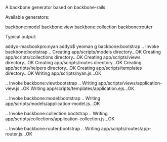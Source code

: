 A backbone generator based on backbone-rails.

Available generators:

backbone:model
backbone:view
backbone:collection
backbone:router

Typical output:

addyo-macbookpro:nyan addyo$ yeoman g backbone:bootstrap
.. Invoke backbone:bootstrap ..
Creating app/scripts/models directory...OK
Creating app/scripts/collections directory...OK
Creating app/scripts/views directory...OK
Creating app/scripts/routes directory...OK
Creating app/scripts/helpers directory...OK
Creating app/scripts/templates directory...OK
Writing app/scripts/nyan.js...OK

.. Invoke backbone:view:bootstrap ..
Writing app/scripts/views/application-view.js...OK
Writing app/scripts/templates/application.ejs...OK

.. Invoke backbone:model:bootstrap ..
Writing app/scripts/models/application-model.js...OK

.. Invoke backbone:collection:bootstrap ..
Writing app/scripts/collections/application-collection.js...OK

.. Invoke backbone:router:bootstrap ..
Writing app/scripts/routes/app-router.js...OK
